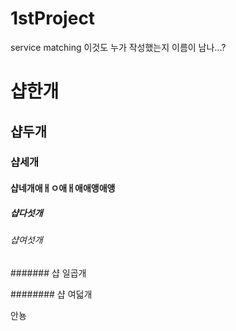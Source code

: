 # 1stProject
service matching
이것도 누가 작성했는지 이름이 남나...?
# 샵한개
## 샵두개
### 샵세개
#### 샵네개애ㅐㅇ애ㅐ애애앵애앵
##### 샵다섯개
###### 샵여섯개
####### 샵 일곱개

######## 샵 여덟개






안뇽
